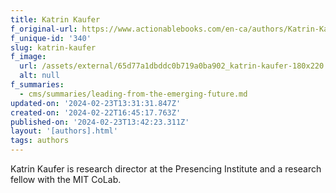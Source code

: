 ```yaml
---
title: Katrin Kaufer
f_original-url: https://www.actionablebooks.com/en-ca/authors/Katrin-Kaufer/
f_unique-id: '340'
slug: katrin-kaufer
f_image:
  url: /assets/external/65d77a1dbddc0b719a0ba902_katrin-kaufer-180x220.jpeg
  alt: null
f_summaries:
  - cms/summaries/leading-from-the-emerging-future.md
updated-on: '2024-02-23T13:31:31.847Z'
created-on: '2024-02-22T16:45:17.763Z'
published-on: '2024-02-23T13:42:23.311Z'
layout: '[authors].html'
tags: authors
---
```


Katrin Kaufer is research director at the Presencing Institute and a research fellow with the MIT CoLab.
